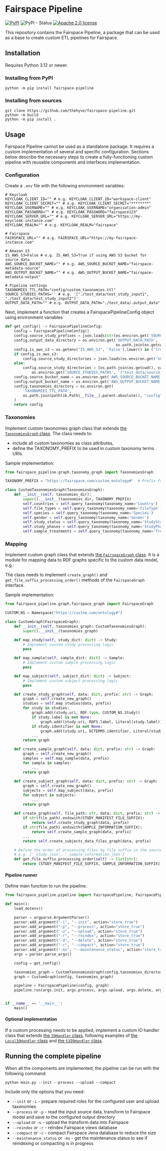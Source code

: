 # Fairspace Pipeline

[![PyPI](https://img.shields.io/pypi/v/fairspace_pipeline.svg)](https://pypi.org/project/fairspace_pipeline/)
![PyPI - Status](https://img.shields.io/pypi/status/fairspace_pipeline.svg)
[![Apache 2.0 license](https://img.shields.io/pypi/l/fairspace_pipeline.svg)](LICENSE)

This repository contains the Fairspace Pipeline, 
a package that can be used as a base to create custom ETL pipelines for Fairspace.

## Installation

Requires Python 3.12 or newer.

### Installing from PyPI

```shell
python -m pip install fairspace-pipeline
```

### Installing from sources

```shell
git clone https://github.com/thehyve/fairspace-pipeline.git
python -m build
python -m pip install .
```

## Usage

Fairspace Pipeline cannot be used as a standalone package. It requires a custom implementation of several and specific configuration.
Sections below describe the necessary steps to create a fully-functioning custom pipeline with reusable components and interfaces implementation.

### Configuration
Create a `.env` file with the following environment variables:

```shell
# Keycloak
KEYCLOAK_CLIENT_ID="" # e.g. KEYCLOAK_CLIENT_ID="workspace-client"
KEYCLOAK_CLIENT_SECRET="" # e.g. KEYCLOAK_CLIENT_SECRET="********"
KEYCLOAK_USERNAME="" # e.g. KEYCLOAK_USERNAME="organisation-admin"
KEYCLOAK_PASSWORD="" # e.g. KEYCLOAK_PASSWORD="fairspace123"
KEYCLOAK_SERVER_URL="" # e.g. KEYCLOAK_SERVER_URL="https://my-keycloak-instance.com"
KEYCLOAK_REALM="" # e.g. KEYCLOAK_REALM="fairspace"

# Fairspace
FAIRSPACE_URL="" # e.g. FAIRSPACE_URL="https://my-fairspace-instance.com"

# Amazon S3
IS_AWS_S3=False # e.g. IS_AWS_S3=True if using AWS S3 bucket for source data
AWS_SOURCE_BUCKET_NAME="" # e.g. AWS_SOURCE_BUCKET_NAME="fairspace-metadata-source"
AWS_OUTPUT_BUCKET_NAME="" # e.g. AWS_OUTPUT_BUCKET_NAME="fairspace-metadata-output"

# Pipeline settings
TAXONOMIES_TTL_PATH="config/custom_taxonomies.ttl"
SOURCE_STUDIES_PATHS='' # e.g. '["./test_data/test_study_input1", "./test_data/test_study_input2"]'
OUTPUT_DATA_PATH="" # e.g. OUTPUT_DATA_PATH="./test_data/.output_data"
```

Next, implement a function that creates a FairspacePipelineConfig object using environment variables

```python
def get_config() -> FairspacePipelineConfig:
    config = FairspacePipelineConfig()
    config.source_study_prefixes = json.loads(str(os.environ.get('SOURCE_STUDIES_PREFIXES', '[""]')))
    config.output_data_directory = os.environ.get('OUTPUT_DATA_PATH',
                                                  os.path.join(os.getcwd(), 'test_data/.output_data'))
    config.is_aws_s3 = os.getenv("IS_AWS_S3", 'False').lower() in ('true', '1', 't')
    if config.is_aws_s3:
        config.source_study_directories = json.loads(os.environ.get('SOURCE_STUDIES_PATHS'))
    else:
        config.source_study_directories = [os.path.join(os.getcwd(), val) for val in json.loads(
            os.environ.get('SOURCE_STUDIES_PATHS', '["test_data/source_data"]'))]
    config.source_bucket_name = os.environ.get('AWS_SOURCE_BUCKET_NAME')
    config.output_bucket_name = os.environ.get('AWS_OUTPUT_BUCKET_NAME')
    config.taxonomies_directory = os.environ.get(
        'TAXONOMIES_TTL_PATH',
        os.path.join(pathlib.Path(__file__).parent.absolute(), "config", "taxonomies.ttl")
    )
    return config
```


### Taxonomies
Implement custom taxonomies graph class that extends [the `TaxonomiesGraph` class](src/fairspace_pipeline/graph/taxonomy_graph.py).
The class needs to:
- include all custom taxonomies as class attributes,
- define the TAXONOMY_PREFIX to be used in custom taxonomy terms URIs.

Sample implementation:
```python
from fairspace_pipeline.graph.taxonomy_graph import TaxonomiesGraph

TAXONOMY_PREFIX = "https://fairspace.com/custom_ontology#"  # Prefix for custom taxonomies

class CustomTaxonomiesGraph(TaxonomiesGraph):
    def __init__(self, taxonomies_dir):
        super().__init__(taxonomies_dir, TAXONOMY_PREFIX)
        self.countries = self.query_taxonomy(taxonomy_name='Country')
        self.file_types = self.query_taxonomy(taxonomy_name='FileType')
        self.species = self.query_taxonomy(taxonomy_name='Species')
        self.gender = self.query_taxonomy(taxonomy_name='Gender')
        self.study_status = self.query_taxonomy(taxonomy_name='StudyStatus')
        self.study_phases = self.query_taxonomy(taxonomy_name='StudyPhase')
        self.sample_treatments = self.query_taxonomy(taxonomy_name='Treatment')
```

### Mapping

Implement custom graph class that extends [the `FairspaceGraph` class](src/fairspace_pipeline/graph/fairspace_graph.py). 
It is a module for mapping data to RDF graphs specific to the custom data model, e.g.:

The class needs to implement `create_graph()` and `get_file_suffix_processing_order()` methods of the `FairspaceGraph` interface.

Sample implementation:
```python
from fairspace_pipeline.graph.fairspace_graph import FairspaceGraph

CUSTOM_NS = Namespace("https://custom.com/ontology#")

class CustomGraph(FairspaceGraph):
    def __init__(self, taxonomies_graph: CustomTaxonomiesGraph):
        super().__init__(taxonomies_graph)

    def map_study(self, study_dict: dict) -> Study:
        # Implement custom study processing logic
        pass

    def map_sample(self, sample_dict: dict) -> Sample:
        # Implement custom sample processing logic
        pass

    def map_subject(self, subject_dict: dict) -> Subject:
        # Implement custom subject processing logic
        pass

    def create_study_graph(self, data: dict, prefix: str) -> Graph:
        graph = self.create_new_graph()
        studies = self.map_studies(data, prefix)
        for study in studies:
            graph.add((study.uri, RDF.type, CUSTOM_NS.Study))
            if study.label is not None:
                graph.add((study.uri, RDFS.label, Literal(study.label)))
            if study.identifier is not None:
                graph.add((study.uri, DCTERMS.identifier, Literal(study.identifier)))
            ...
        return graph

    def create_sample_graph(self, data: dict, prefix: str) -> Graph:
        graph = self.create_new_graph()
        samples = self.map_sample(data, prefix)
        for sample in samples:
            ...
        return graph
            
    def create_subject_graph(self, data: dict, prefix: str) -> Graph:
        graph = self.create_new_graph()
        subjects = self.map_subject(data, prefix)
        for subject in subjects:
            ...
        return graph
            
    def create_graph(self, file_path: str, data: dict, prefix: str) -> Graph:
        if str(file_path).endswith(STUDY_MANIFEST_FILE_SUFFIX):
            return self.create_study_graph(data, prefix)
        if str(file_path).endswith(SAMPLE_INFORMATION_SUFFIX):
            return self.create_sample_graph(data, prefix)
        ...
        return self.create_subjects_data_files_graph(data, prefix)

    # Define the order of processing files by file suffix in the source study directory
    # e.g. ['_study.json', '_sample_information.json']
    def get_file_suffix_processing_order(self) -> list[str]:
        return [STUDY_MANIFEST_FILE_SUFFIX, SAMPLE_INFORMATION_SUFFIX]
```

#### Pipeline runner

Define main function to run the pipeline.
```python
from fairspace_pipeline.pipeline import FairspacePipeline, FairspacePipelineConfig

def main():
    load_dotenv()

    parser = argparse.ArgumentParser()
    parser.add_argument("-i", "--init", action="store_true")
    parser.add_argument("-p", "--process", action="store_true")
    parser.add_argument("-u", "--upload", action="store_true")
    parser.add_argument("-r", "--reindex", action="store_true")
    parser.add_argument("-d", "--delete", action="store_true")
    parser.add_argument("-c", "--compact", action="store_true")
    parser.add_argument("-ms", "--maintenance_status", action="store_true")
    args = parser.parse_args()

    config = get_config()

    taxonomies_graph = CustomTaxonomiesGraph(config.taxonomies_directory)
    graph = CustomGraph(config, taxonomies_graph)

    pipeline = FairspacePipeline(config, graph)
    pipeline.run(args.init, args.process, args.upload, args.delete, args.reindex, args.compact, args.maintenance_status)


if __name__ == '__main__':
    main()
```

#### Optional implementation

If a custom processing needs to be applied, implement a custom IO handler class that extends [the `IOHandler` class](src/fairspace_pipeline/io/io_handler.py),
following examples of [the `LocalIOHandler` class](src/fairspace_pipeline/io/local_io_handler.py) and [the `S3IOHandler` class](src/fairspace_pipeline/io/s3_io_handler.py).

## Running the complete pipeline

When all the components are implemented, the pipeline can be run with the following command:

```shell
python main.py --init --process --upload --compact
```
Include only the options that you need:

- `--init` or `-i` - prepare required roles for the configured user and upload taxonomies
- `--process` or `-p` - read the input source data, transform to Fairspace model and save to the configured output directory
- `--upload` or `-u` - upload the transform data into Fairspace
- `--reindex` or `-r` - reindex Fairspace views database
- `--compact` or `-c` - compact Fairspace Jena database to reduce the size
- `--maintenance_status` or `-ms` - get the maintenance status to see if reindexing or compacting is in progress
